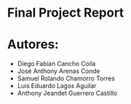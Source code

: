 # Final Project Report
# Autores:
- Diego Fabian Cancho Coila
- José Anthony Arenas Conde
- Samuel Rolando Chamorro Torres
- Luis Eduardo Lagos Aguilar
- Anthony Jeandet Guerrero Castillo
